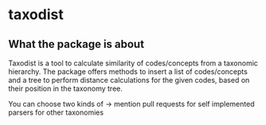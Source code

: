 # taxodist 

## What the package is about

Taxodist is a tool to calculate similarity of codes/concepts from a taxonomic hierarchy.
The package offers methods to insert a list of codes/concepts and a tree to perform distance calculations for the given codes, based on their position in the taxonomy tree. 

You can choose two kinds of 
 -> mention pull requests for self implemented parsers for other taxonomies 
